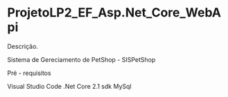 # ProjetoLP2_EF_Asp.Net_Core_WebApi
Descrição.

   Sistema de Gereciamento de PetShop - SISPetShop

Pré - requisitos

   Visual Studio Code
  .Net Core 2.1 sdk
   MySql
      
